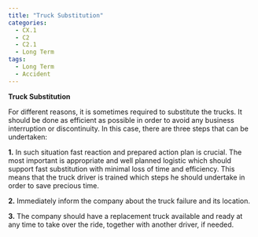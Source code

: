 ```yaml
---
title: "Truck Substitution"
categories:
  - CX.1
  - C2
  - C2.1
  - Long Term
tags:
  - Long Term
  - Accident
---
```


**Truck Substitution**

For different reasons, it is sometimes required to substitute the trucks. It should be done as efficient as possible in order to avoid any business interruption or discontinuity. In this case, there are three steps that can be undertaken:

**1.** In such situation fast reaction and prepared action plan is crucial. The most important is appropriate and well planned logistic which should support fast substitution with minimal loss of time and efficiency. This means that the truck driver is trained which steps he should undertake in order to save precious time.

**2.** Immediately inform the company about the truck failure and its location. 

**3.** The company should have a replacement truck available and ready at any time to take over the ride, together with another driver, if needed.

